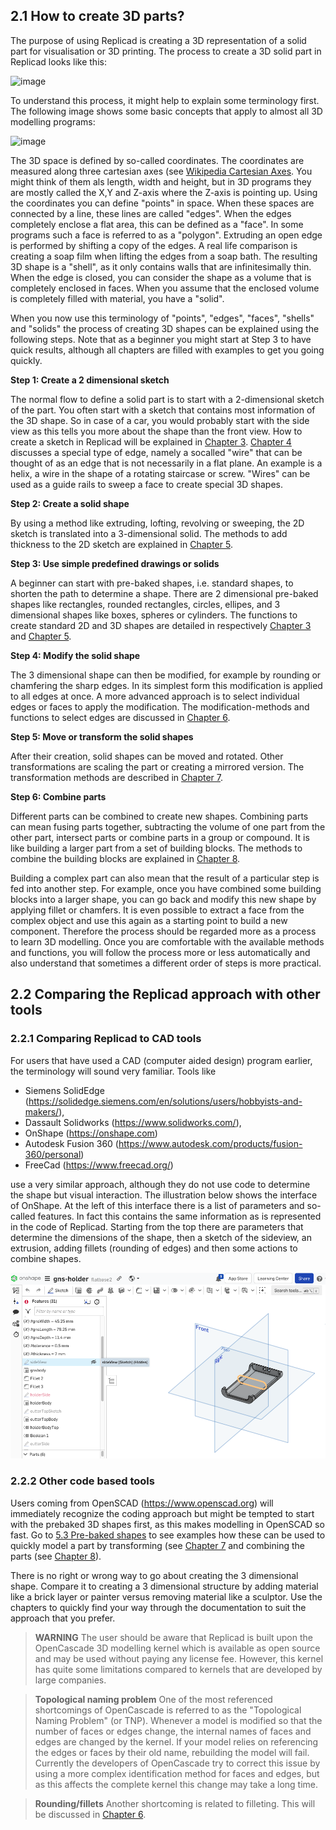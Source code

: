 ## 2.1 How to create 3D parts? 

The purpose of using Replicad is creating a 3D representation of a solid part for visualisation or 3D printing. 
The process to create a 3D solid part in Replicad looks like this: 

![image](https://github.com/raydeleu/ReplicadManual/assets/38007983/38e3b5af-3c1f-4768-8627-afa2bbaf7084)

To understand this process, it might help to explain some terminology first. The following image shows some basic concepts that apply to almost all 3D modelling programs: 

![image](https://github.com/raydeleu/ReplicadManual/assets/38007983/6fe1449d-3261-4e0e-b1a2-e32ffdff474b)

The 3D space is defined by so-called coordinates. The coordinates are measured along three cartesian axes (see [Wikipedia Cartesian Axes](https://en.wikipedia.org/wiki/Cartesian_coordinate_system). You might think of them als length, width and height, but in 3D programs they are mostly called the X,Y and Z-axis where the Z-axis is pointing up. Using the coordinates you can define "points" in space. When these spaces are connected by a line, these lines are called "edges". When the edges completely enclose a flat area, this can be defined as a "face". In some programs such a face is referred to as a "polygon". Extruding an open edge is performed by shifting a copy of the edges. A real life comparison is creating a soap film when lifting the edges from a soap bath. The resulting 3D shape is a "shell", as it only contains walls that are infinitesimally  thin. When the edge is closed, you can consider the shape as a volume that is completely enclosed in faces. When you assume that the enclosed volume is completely filled with material, you have a "solid". 

When you now use this terminology of "points", "edges", "faces", "shells" and "solids" the process of creating 3D shapes can be explained using the following steps. Note that as a beginner you might start at Step 3 to have quick results, although all chapters are filled with examples to get you going quickly. 

**Step 1: Create a 2 dimensional sketch** 

The normal flow to define a solid part is to start with a 2-dimensional sketch of the part. You often start with a sketch that contains most information of the 3D shape. So in case of a car, you would probably start with the side view as this tells you more about the shape than the front view. How to create a sketch in Replicad will be explained in [Chapter 3](3.-Sketch.md). [Chapter 4](4.-Create-3D-wires-and-faces.md) discusses a special type of edge, namely a socalled "wire" that can be thought of as an edge that is not necessarily in a flat plane. An example is a helix, a wire in the shape of a rotating staircase or screw. "Wires" can be used as a guide rails to sweep a face to create special 3D shapes. 

**Step 2: Create a solid shape**

By using a method like extruding, lofting, revolving or sweeping, the 2D sketch is translated into a 3-dimensional solid. The methods to add thickness to the 2D sketch are explained in [Chapter 5](5.-Create-solid-shapes.md). 

**Step 3: Use simple predefined drawings or solids**

A beginner can start with pre-baked shapes, i.e. standard shapes, to shorten the path to determine a shape. There are 2 dimensional pre-baked shapes like rectangles, rounded rectangles, circles, ellipes, and 3 dimensional shapes like boxes, spheres or cylinders. The functions to create standard 2D and 3D shapes are detailed in  respectively [Chapter 3](3.-Sketch.md) and [Chapter 5](5.-Create-solid-shapes.md). 

**Step 4: Modify the solid shape**

The 3 dimensional shape can then be modified, for example by rounding or chamfering the sharp edges. In its simplest form this modification is applied to all edges at once. A more advanced approach is to select individual edges or faces to apply the modification. The modification-methods and functions to select edges are discussed in [Chapter 6](6.-Modify-solids.md). 

**Step 5: Move or transform the solid shapes**

After their creation, solid shapes can be moved and rotated. Other transformations are scaling the part or creating a mirrored version. The transformation methods are described in [Chapter 7](7.-Transform-shapes.md). 

**Step 6: Combine parts**

Different parts can be combined to create new shapes. Combining parts can mean fusing parts together, subtracting the volume of one part from the other part, intersect parts or combine parts in a group or compound. It is like building a larger part from a set of building blocks. The methods to combine the building blocks are explained in [Chapter 8](8.-Combine-solids-to-parts.md). 

Building a complex part can also mean that the result of a particular step is fed into another step. For example, once you have combined some building blocks into a larger shape, you can go back and modify this new shape by applying fillet or chamfers. It is even possible to extract a face from the complex object and use this again as a starting point to build a new component. Therefore the process should be regarded more as a process to learn 3D modelling. Once you are comfortable with the available methods and functions, you will follow the process more or less automatically and also understand that sometimes a different order of steps is more practical.

## 2.2 Comparing the Replicad approach with other tools 

### 2.2.1 Comparing Replicad to CAD tools

For users that have used a CAD (computer aided design) program earlier, the terminology will sound very familiar. Tools like 

* Siemens SolidEdge (https://solidedge.siemens.com/en/solutions/users/hobbyists-and-makers/), 
* Dassault Solidworks (https://www.solidworks.com/), 
* OnShape (https://onshape.com)
* Autodesk Fusion 360 (https://www.autodesk.com/products/fusion-360/personal)
* FreeCad (https://www.freecad.org/) 

use a very similar approach, although they do not use code to determine the shape but visual interaction. The illustration below shows the interface of OnShape. At the left of this interface there is a list of parameters and so-called features. In fact this contains the same information as is represented in the code of Replicad. Starting from the top there are parameters that determine the dimensions of the shape, then a sketch of the sideview, an extrusion, adding fillets (rounding of edges) and then some actions to combine shapes.  

![User interface of OnShape with a sketch highlighted in the modelling history](https://github.com/raydeleu/ReplicadManual/blob/main/images/onshape_sketch.png)

### 2.2.2 Other code based tools
Users coming from OpenSCAD (https://www.openscad.org) will immediately recognize the coding approach but might be tempted to start with the prebaked 3D shapes first, as this makes modelling in OpenSCAD so fast. Go to [5.3 Pre-baked shapes](5.-Create-solid-shapes#53-pre-baked-shapes.md) to see examples how these can be used to quickly model a part by transforming (see [Chapter 7](7.-Transform-shapes.md) and combining the parts (see [Chapter 8](8.-Combine-solids-to-parts.md)). 

There is no right or wrong way to go about creating the 3 dimensional shape. Compare it to creating a 3 dimensional structure by adding material like a brick layer or painter versus removing material like a sculptor. Use the chapters to quickly find your way through the documentation to suit the approach that you prefer.

> **WARNING**
> The user should be aware that Replicad is built upon the OpenCascade 3D modelling kernel which is available as open source and may be used without paying any license fee. However, this kernel has quite some limitations compared to kernels that are developed by large companies. 

> **Topological naming problem**
> One of the most referenced shortcomings of OpenCascade is referred to as the "Topological Naming Problem" (or TNP). Whenever a model is modified so that the number of faces or edges change, the internal names of faces and edges are changed by the kernel. If your model relies on referencing the edges or faces by their old name, rebuilding the model will fail. Currently the developers of OpenCascade try to correct this issue by using a more complex identification method for faces and edges, but as this affects the complete kernel this change may take a long time. 

> **Rounding/fillets**
> Another shortcoming is related to filleting. This will be discussed in [Chapter 6](6.-Modify-solids.md). 


